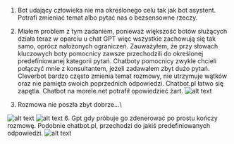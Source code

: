 1. Bot udający człowieka nie ma określonego celu tak jak bot asystent. Potrafi zmieniać temat albo pytać nas o bezsensowne rzeczy.
3.  Miałem problem z tym zadaniem, ponieważ większość botów służących działa teraz w oparciu u chat GPT więc wszystkie zachowują się tak samo, oprócz nałożonych ograniczeń.
Zauważyłem, że przy słowach kluczowych boty pomocnicy zawsze przechodzili do określonej predefiniowanej kategorii pytań. Chatboty pomocnicy zwykle chcieli połączyć mnie z konsultantem, jeżeli zadawałem zbyt dużo pytań. Cleverbot bardzo często zmienia temat rozmowy, nie utrzymuje wątków oraz nie pamięta swoich poprzednich odpowiedzi. Chatbot.pl łatwo się zapętla.
 Chatbot na morele.net potrafił opowiedzieć żart.
![alt text](https://cdn.discordapp.com/attachments/1142599653431455804/1219616373899137054/image.png?ex=660bf342&is=65f97e42&hm=2ef255423d03035003fa6965dcb9201d51b2d166e80d99238a907b5d2a670acf&)



4. Rozmowa nie poszła zbyt dobrze...\
   
![alt text](https://cdn.discordapp.com/attachments/1142599653431455804/1219614828080009316/image.png?ex=660bf1d2&is=65f97cd2&hm=896e840993c9dc35228e10c9d17f2cc8e87d5b1e92457dc788d13b265188c906&)
![alt text](https://cdn.discordapp.com/attachments/1142599653431455804/1219614888603815946/image.png?ex=660bf1e0&is=65f97ce0&hm=2a394c7078e9dc3222d2793c323645ecc343c2163115573d4e1dd44354e8331e&)
6. Gpt gdy próbuje go zdenerować po prostu kończy rozmowę. Podobnie chatbot.pl, przechodzi do jakiś predefiniowanych odpowiedzi.
![alt text](https://cdn.discordapp.com/attachments/1142599653431455804/1219606530597326858/image.png?ex=660bea18&is=65f97518&hm=5f377a4ace71438dafecd6f79c8921d52b6625c9b21cc941ac9a80f4758b898a&)
